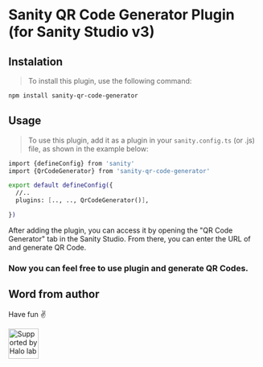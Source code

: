 # Sanity QR Code Generator Plugin (for Sanity Studio v3)

## Instalation

> To install this plugin, use the following command:

```sh
npm install sanity-qr-code-generator
```

## Usage

> To use this plugin, add it as a plugin in your `sanity.config.ts` (or .js) file, as shown in the example below:

```sh
import {defineConfig} from 'sanity'
import {QrCodeGenerator} from 'sanity-qr-code-generator'

export default defineConfig({
  //..
  plugins: [.., .., QrCodeGenerator()],

})

```

After adding the plugin, you can access it by opening the "QR Code Generator" tab in the Sanity Studio. From there, you can enter the URL of and generate QR Code.

### Now you can feel free to use plugin and generate QR Codes.

## Word from author

Have fun ✌️

<a href="https://www.halo-lab.com/?utm_source=github">
  <img
    src="https://dgestran.sirv.com/Images/supported-by-halolab.png"
    alt="Supported by Halo lab"
    height="60"
  >
</a>
